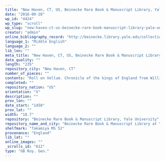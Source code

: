 ```yaml
---
title: "New Haven, CT, US, Beinecke Rare Book & Manuscript Library, Yale University, Takamiya MS 52"
date: "2016-09-28"
wp_id: "4424"
wp_type: "scroll"
wp_slug: "new-haven-ct-us-beinecke-rare-book-manuscript-library-yale-university-takamiya-ms-52"
creator: "admin"
online_bibliography_record: "http://beinecke.library.yale.edu/collections/curatorial-areas/early-books-and-manuscripts/takamiya-deposit"
language_1: "Middle English"
language_2: ""
lib_lon: ""
meta_title: "New Haven, CT, US, Beinecke Rare Book & Manuscript Library, Yale University, Takamiya MS 52"
date_quality: ""
length: "235"
repository_city: "New Haven, CT"
number_of_pieces: ""
contents: "Roll on Vellum. Chronicle of the kings of England from William the Conqueror to Henry VI in couplets. Verses are Boffey and Edwards #444."
completed: ""
repository_nation: "US"
orientation: "V"
description: ""
prov_lon: ""
date_start: "1450"
prov_lat: ""
width: "18.7"
repository: "Beinecke Rare Book & Manuscript Library, Yale University"
repository_name_and_city: "Beinecke Rare Book & Manuscript Library at Yale University, New Haven CT US"
shelfmark: "Takamiya MS 52"
provenance: "England"
lib_lat: ""
online_images: ""
_scrolls_id: "612"
type: "GB Roy. Gen."
---
```




